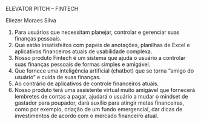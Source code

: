 ELEVATOR PITCH – FINTECH

Eliezer Moraes Silva

1. Para usuários que necessitam planejar, controlar e gerenciar
suas finanças pessoais.
2. Que estão insatisfeitos com papeis de anotações, planilhas de
Excel e aplicativos financeiros atuais de usabilidade complexa.
3. Nosso produto Fintech é um sistema que ajuda o usuário a
controlar suas finanças pessoais de formas simples e amigável.
4. Que fornece uma inteligência artificial (chatbot) que se torna
“amigo do usuário” e cuida de suas finanças.
5. Ao contrário de aplicativos de controle financeiros atuais.
6. Nosso produto terá uma assistente virtual muito amigável que
fornecerá lembretes de contas a pagar, ajudará o usuário a
mudar o mindset de gastador para poupador, dará auxílio para
atingir metas financeiras, como por exemplo, criação de um
fundo emergencial, dar dicas de investimentos de acordo com o
mercado financeiro atual.

